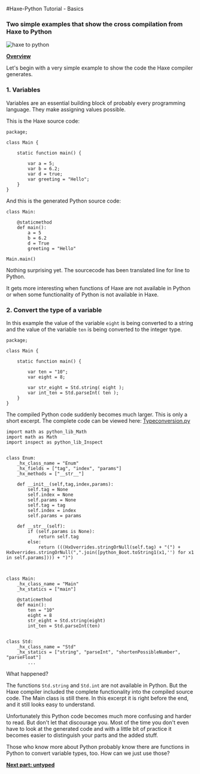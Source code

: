 #Haxe-Python Tutorial - Basics

<h3>Two simple examples that show the cross compilation from Haxe to Python</h3>

![haxe to python](https://i.imgsafe.org/63afc9b8fb.png)

[**Overview**](https://steemit.com/programming/@kkaos/haxe-python-tutorial-intro)

Let's begin with a very simple example to show the code the Haxe compiler generates.

<h3>1. Variables</h3>

Variables are an essential building block of probably every programming language. They make assigning values possible.

This is the Haxe source code:

    package;
    
    class Main {
    	
    	static function main() {
    		
    		var a = 5;
    		var b = 6.2;
    		var d = true;
    		var greeting = "Hello";
    	}
    }
                
And this is the generated Python source code:

    class Main:
    
    	@staticmethod
    	def main():
    		a = 5
    		b = 6.2
    		d = True
    		greeting = "Hello"
    
    Main.main()
    
Nothing surprising yet. The sourcecode has been translated line for line to Python.

It gets more interesting when functions of Haxe are not available in Python or when some functionality of Python is not available in Haxe.

<h3>2. Convert the type of a variable</h3>

In this example the value of the variable `eight` is being converted to a string and the value of the variable `ten` is being converted to the integer type. 

    package;
    
    class Main {
    
    	static function main() {
    		
    		var ten = "10";
    		var eight = 8;
    		
    		var str_eight = Std.string( eight );
    		var int_ten = Std.parseInt( ten );
    	}
    }
    

The compiled Python code suddenly becomes much larger. This is only a short excerpt. The complete code can be viewed here: [Typeconversion.py](https://github.com/ustutz/HaxePython_tutorial/blob/master/code/2_Type_conversion/bin/Typeconversion.py) 

    import math as python_lib_Math
    import math as Math
    import inspect as python_lib_Inspect
    
    
    class Enum:
    	_hx_class_name = "Enum"
    	_hx_fields = ["tag", "index", "params"]
    	_hx_methods = ["__str__"]
    
    	def __init__(self,tag,index,params):
    		self.tag = None
    		self.index = None
    		self.params = None
    		self.tag = tag
    		self.index = index
    		self.params = params
    
    	def __str__(self):
    		if (self.params is None):
    			return self.tag
    		else:
    			return (((HxOverrides.stringOrNull(self.tag) + "(") + HxOverrides.stringOrNull(",".join([python_Boot.toString1(x1,'') for x1 in self.params]))) + ")")
    
    
    
    class Main:
    	_hx_class_name = "Main"
    	_hx_statics = ["main"]
    
    	@staticmethod
    	def main():
    		ten = "10"
    		eight = 8
    		str_eight = Std.string(eight)
    		int_ten = Std.parseInt(ten)
    
    
    class Std:
    	_hx_class_name = "Std"
    	_hx_statics = ["string", "parseInt", "shortenPossibleNumber", "parseFloat"]
            ...

What happened?

The functions `Std.string` and `Std.int` are not available in Python. But the Haxe compiler included the complete functionality into the compiled source code. The Main class is still there. In this excerpt it is right before the end, and it still looks easy to understand.

Unfortunately this Python code becomes much more confusing and harder to read. But don't let that discourage you. Most of the time you don't even have to look at the generated code and with a little bit of practice it becomes easier to distinguish your parts and the added stuff.

Those who know more about Python probably know there are functions in Python to convert variable types, too. How can we just use those?

[**Next part: untyped**](https://steemit.com/programming/@kkaos/haxe-python-tutorial-untyped)
